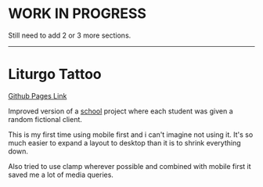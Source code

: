 # WORK IN PROGRESS

Still need to add 2 or 3 more sections.

---

# Liturgo Tattoo

<a href="https://gusdkruger.github.io/liturgo-tattoo/" target="_blank">Github Pages Link</a>

Improved version of a <a href="https://www.linkedin.com/school/senac-rs/" target="_blank">school</a> project where each student was given a random fictional client.

This is my first time using mobile first and i can't imagine not using it. It's so much easier to expand a layout to desktop than it is to shrink everything down.

Also tried to use clamp wherever possible and combined with mobile first it saved me a lot of media queries.
